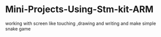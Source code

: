 # Mini-Projects-Using-Stm-kit-ARM
working with screen like touching ,drawing and writing and make simple snake game 
